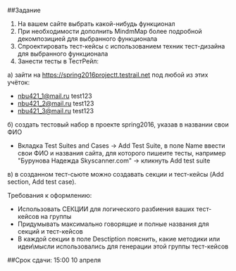 ##Задание

1. На вашем сайте выбрать какой-нибудь функционал
2. При необходимости дополнить MindmMap более подробной декомпозицией для выбранного функционала
3. Cпроектировать тест-кейсы с использованием техник тест-дизайна для выбранного функционала
4. Занести тесты в ТестРейл:

а) зайти на https://spring2016projectt.testrail.net под любой из этих учёток:
- nbu421_1@mail.ru test123
- nbu421_2@mail.ru test123
- nbu421_3@mail.ru test123

б) создать тестовый набор в проекте spring2016, указав в названии свои ФИО
- Вкладка Test Suites and Cases -> Add Test Suite, в поле Name ввести свои ФИО и названия сайта, для которого пишеите тесты, например "Бурунова Надежда Skyscanner.com" -> кликнуть Add test suite

в) в созданном тест-сьюте можно создавать секции и тест-кейсы (Add section, Add test case). 

Требования к оформлению:
- Использовать СЕКЦИИ для логического разбиения ваших тест-кейсов на группы
- Придумывать максимально говорящие и полные названия для секций и тест-кейсов
- В каждой секции в поле Desctiption пояснить, какие методики или идеи\мысли использовались для генерации этой группы тест-кейсов

##Срок сдачи: 15:00 10 апреля
